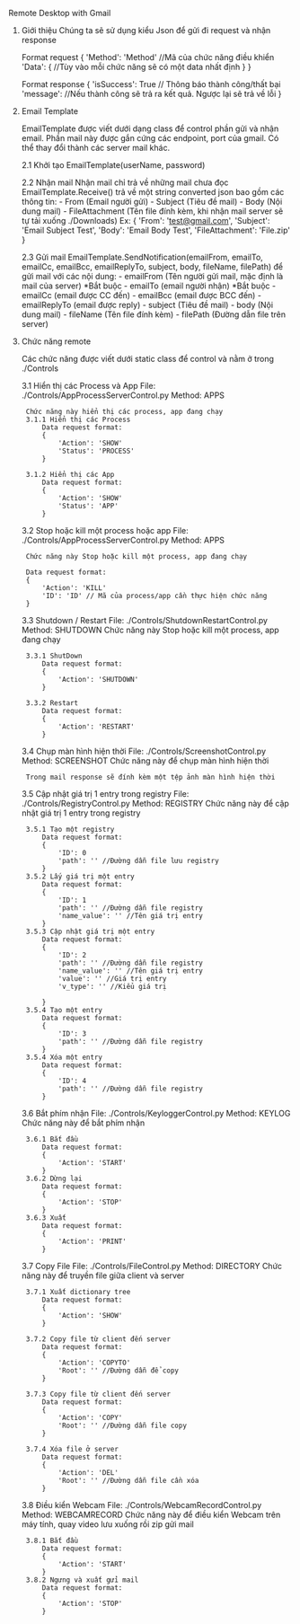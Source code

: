 Remote Desktop with Gmail

1. Giới thiệu
    Chúng ta sẽ sử dụng kiểu Json để gửi đi request và nhận response

    Format request
    {
        'Method': 'Method' //Mã của chức năng điều khiển
        'Data': { 
            //Tùy vào mỗi chức năng sẽ có một data nhất định
        }
    }

    Format response
    {
        'isSuccess': True // Thông báo thành công/thất bại
        'message': //Nếu thành công sẽ trả ra kết quả. Ngược lại sẽ trả về lỗi
    }

2. Email Template

    EmailTemplate được viết dưới dạng class để control phần gửi và nhận email. Phần mail này được gắn cứng các endpoint, port của gmail. Có thể thay đổi thành các server mail khác.
    
    2.1 Khởi tạo
        EmailTemplate(userName, password)
        
    2.2 Nhận mail 
        Nhận mail chỉ trả về những mail chưa đọc
        EmailTemplate.Receive() trả về một string converted json bao gồm các thông tin:
        - From (Email người gửi)
        - Subject (Tiêu đề mail)
        - Body (Nội dung mail)
        - FileAttachment (Tên file đính kèm, khi nhận mail server sẽ tự tải xuống ./Downloads)
    Ex: {
        'From': 'test@gmail.com',
        'Subject': 'Email Subject Test',
        'Body': 'Email Body Test',
        'FileAttachment': 'File.zip'
    }
    
    2.3 Gửi mail
        EmailTemplate.SendNotification(emailFrom, emailTo, emailCc, emailBcc, emailReplyTo, subject, body, fileName, filePath) để gửi mail với các nội dung:
        - emailFrom (Tên người gửi mail, mặc định là mail của server) *Bắt buộc
        - emailTo (email người nhận) *Bắt buộc
        - emailCc (email được CC đến)
        - emailBcc (email được BCC đến)
        - emailReplyTo (email được reply)
        - subject (Tiêu đề mail)
        - body (Nội dung mail)
        - fileName (Tên file đính kèm)
        - filePath (Đường dẫn file trên server)
        
3. Chức năng remote

    Các chức năng được viết dưới static class để control và nằm ở trong ./Controls
    
    3.1 Hiển thị các Process và App
        File: ./Controls/AppProcessServerControl.py
        Method: APPS

        Chức năng này hiển thị các process, app đang chạy
        3.1.1 Hiển thị các Process
            Data request format:
            {
                'Action': 'SHOW'
                'Status': 'PROCESS'
            }

        3.1.2 Hiển thị các App
            Data request format:
            {
                'Action': 'SHOW'
                'Status': 'APP' 
            }

    3.2 Stop hoặc kill một process hoặc app
        File: ./Controls/AppProcessServerControl.py
        Method: APPS

        Chức năng này Stop hoặc kill một process, app đang chạy

        Data request format:
        {
            'Action': 'KILL'
            'ID': 'ID' // Mã của process/app cần thực hiện chức năng
        }

    3.3 Shutdown / Restart
        File: ./Controls/ShutdownRestartControl.py
        Method: SHUTDOWN
        Chức năng này Stop hoặc kill một process, app đang chạy

        3.3.1 ShutDown
            Data request format:
            {
                'Action': 'SHUTDOWN'
            }

        3.3.2 Restart
            Data request format:
            {
                'Action': 'RESTART'
            }
    3.4 Chụp màn hình hiện thời
        File: ./Controls/ScreenshotControl.py
        Method: SCREENSHOT
        Chức năng này để chụp màn hình hiện thời

        Trong mail response sẽ đính kèm một tệp ảnh màn hình hiện thời
    3.5 Cập nhật giá trị 1 entry trong registry
        File: ./Controls/RegistryControl.py
        Method: REGISTRY
        Chức năng này để cập nhật giá trị 1 entry trong registry

        3.5.1 Tạo một registry
            Data request format:
            {
                'ID': 0
                'path': '' //Đường dẫn file lưu registry
            }
        3.5.2 Lấy giá trị một entry
            Data request format:
            {
                'ID': 1
                'path': '' //Đường dẫn file registry
                'name_value': '' //Tên giá trị entry
            }
        3.5.3 Cập nhật giá trị một entry
            Data request format:
            {
                'ID': 2
                'path': '' //Đường dẫn file registry
                'name_value': '' //Tên giá trị entry
                'value': '' //Giá trị entry
                'v_type': '' //Kiểu giá trị 
                
            }
        3.5.4 Tạo một entry
            Data request format:
            {
                'ID': 3
                'path': '' //Đường dẫn file registry
            }
        3.5.4 Xóa một entry
            Data request format:
            {
                'ID': 4
                'path': '' //Đường dẫn file registry
            }
    3.6 Bắt phím nhận
        File: ./Controls/KeyloggerControl.py
        Method: KEYLOG
        Chức năng này để bắt phím nhận

        3.6.1 Bắt đầu
            Data request format:
            {
                'Action': 'START'
            }
        3.6.2 Dừng lại
            Data request format:
            {
                'Action': 'STOP'
            }
        3.6.3 Xuất
            Data request format:
            {
                'Action': 'PRINT'
            }
    3.7 Copy File
        File: ./Controls/FileControl.py
        Method: DIRECTORY
        Chức năng này để truyền file giữa client và server

        3.7.1 Xuất dictionary tree
            Data request format:
            {
                'Action': 'SHOW'
            }
            
        3.7.2 Copy file từ client đến server
            Data request format:
            {
                'Action': 'COPYTO'
                'Root': '' //Đường dẫn để copy
            }
        
        3.7.3 Copy file từ client đến server
            Data request format:
            {
                'Action': 'COPY'
                'Root': '' //Đường dẫn file copy
            }
        
        3.7.4 Xóa file ở server
            Data request format:
            {
                'Action': 'DEL'
                'Root': '' //Đường dẫn file cần xóa
            }
    3.8 Điều kiển Webcam
        File: ./Controls/WebcamRecordControl.py
        Method: WEBCAMRECORD
        Chức năng này để điều kiển Webcam trên máy tính, quay video lưu xuống rồi zip gửi mail

        3.8.1 Bắt đầu
            Data request format:
            {
                'Action': 'START'
            }
        3.8.2 Ngưng và xuất gửi mail
            Data request format:
            {
                'Action': 'STOP'
            }

            


